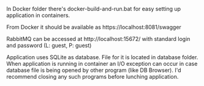 In Docker folder there's docker-build-and-run.bat for easy setting up application in containers.

From Docker it should be available as https://localhost:8081/swagger

RabbitMQ can be accessed at http://localhost:15672/ with standard login and password (L: guest, P: guest)

Application uses SQLite as database. File for it is located in database folder. When application is running in container an I/O exception can occur in case database file is being opened by other program (like DB Browser). I'd recommend closing any such programs before lunching application. 
